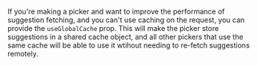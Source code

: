 If you're making a picker and want to improve the performance of suggestion fetching, and you can't use caching on the request, you can provide the `useGlobalCache` prop. This will make the picker store suggestions in a shared cache object, and all other pickers that use the same cache will be able to use it wtihout needing to re-fetch suggestions remotely.